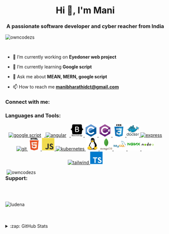 <h1 align="center">Hi 👋, I'm Mani</h1>
<h3 align="center">A passionate software developer and cyber reacher from India</h3>

<p align="left"> <img src="https://komarev.com/ghpvc/?username=owncodezs&label=Profile%20views&color=0e75b6&style=flat" alt="owncodezs" /> </p>

<!-- <p align="left"> <a href="https://github.com/ryo-ma/github-profile-trophy"><img src="https://github-profile-trophy.vercel.app/?username=owncodezs" alt="owncodezs" /></a> </p> -->

<p align="left"> <a href="https://twitter.com/" target="blank"><img src="https://img.shields.io/twitter/follow/?logo=twitter&style=for-the-badge" alt="" /></a> </p>

- 🔭 I’m currently working on **Eyedoner web project**

- 🌱 I’m currently learning **Google script**

<!-- - 👨‍💻 All of my projects are available at [https://owncodezs.github.io/MMM-Azani/](https://owncodezs.github.io/MMM-Azani/) -->

- 💬 Ask me about **MEAN, MERN, google script**

- 📫 How to reach me **manibharathidct@gmail.com**

<h3 align="left">Connect with me:</h3>
<p align="left">
</p>

<h3 align="left" >Languages and Tools:</h3>
<p align="center"> 
  <a href="https://developers.google.com/apps-script/" target="_blank" rel="noreferrer"> 
    <img src="https://www.gstatic.com/images/branding/product/2x/apps_script_48dp.png" style="padding-right:10px;" alt="google script" width="40" height="40"/> </a><a href="https://angular.io" target="_blank" rel="noreferrer"> 
    <img src="https://angular.io/assets/images/logos/angular/angular.svg" style="padding-right:10px;" alt="angular" width="40" height="40"/> </a> <a href="https://getbootstrap.com" target="_blank" rel="noreferrer"> <img src="https://raw.githubusercontent.com/devicons/devicon/master/icons/bootstrap/bootstrap-plain-wordmark.svg" alt="bootstrap" width="40" height="40"/> </a> <a href="https://www.cprogramming.com/" target="_blank" rel="noreferrer"> <img src="https://raw.githubusercontent.com/devicons/devicon/master/icons/c/c-original.svg" alt="c" width="40" height="40"/> </a> <a href="https://www.w3schools.com/cs/" target="_blank" rel="noreferrer"> <img src="https://raw.githubusercontent.com/devicons/devicon/master/icons/csharp/csharp-original.svg" alt="csharp" width="40" height="40"/> </a> <a href="https://www.w3schools.com/css/" target="_blank" rel="noreferrer"> <img src="https://raw.githubusercontent.com/devicons/devicon/master/icons/css3/css3-original-wordmark.svg" alt="css3" width="40" height="40"/> </a> <a href="https://www.docker.com/" target="_blank" rel="noreferrer"> <img src="https://raw.githubusercontent.com/devicons/devicon/master/icons/docker/docker-original-wordmark.svg" alt="docker" width="40" height="40"/> </a> <a href="https://expressjs.com" target="_blank" rel="noreferrer"> <img src="https://expressjs.com/images/express-facebook-share.png" alt="express" width="70" height="40"/> </a> <a href="https://git-scm.com/" target="_blank" rel="noreferrer"> <img src="https://www.vectorlogo.zone/logos/git-scm/git-scm-icon.svg" alt="git" width="40" height="40"/> </a> <a href="https://www.w3.org/html/" target="_blank" rel="noreferrer"> <img src="https://raw.githubusercontent.com/devicons/devicon/master/icons/html5/html5-original-wordmark.svg" alt="html5" width="40" height="40"/> </a> <a href="https://developer.mozilla.org/en-US/docs/Web/JavaScript" target="_blank" rel="noreferrer"> <img src="https://raw.githubusercontent.com/devicons/devicon/master/icons/javascript/javascript-original.svg" alt="javascript" width="40" height="40"/> </a> <a href="https://kubernetes.io" target="_blank" rel="noreferrer"> <img src="https://www.vectorlogo.zone/logos/kubernetes/kubernetes-icon.svg" alt="kubernetes" width="40" height="40"/> </a> <a href="https://www.linux.org/" target="_blank" rel="noreferrer"> <img src="https://raw.githubusercontent.com/devicons/devicon/master/icons/linux/linux-original.svg" alt="linux" width="40" height="40"/> </a> <a href="https://www.mongodb.com/" target="_blank" rel="noreferrer"> <img src="https://raw.githubusercontent.com/devicons/devicon/master/icons/mongodb/mongodb-original-wordmark.svg" alt="mongodb" width="40" height="40"/> </a> <a href="https://www.mysql.com/" target="_blank" rel="noreferrer"> <img src="https://raw.githubusercontent.com/devicons/devicon/master/icons/mysql/mysql-original-wordmark.svg" alt="mysql" width="40" height="40"/> </a> <a href="https://www.nginx.com" target="_blank" rel="noreferrer"> <img  src="https://raw.githubusercontent.com/devicons/devicon/master/icons/nginx/nginx-original.svg" alt="nginx" width="40" height="40"/> </a> <a href="https://nodejs.org" target="_blank" rel="noreferrer"> <img src="https://raw.githubusercontent.com/devicons/devicon/master/icons/nodejs/nodejs-original-wordmark.svg" alt="nodejs" width="40" height="40"/> </a> <a href="https://reactjs.org/" target="_blank" rel="noreferrer"> <imgstyle="padding-right:10px;"  src="https://raw.githubusercontent.com/devicons/devicon/master/icons/react/react-original-wordmark.svg" alt="react" width="40" height="40"/> </a> <a href="https://tailwindcss.com/" target="_blank" rel="noreferrer"> <img src="https://www.vectorlogo.zone/logos/tailwindcss/tailwindcss-icon.svg" alt="tailwind" width="40" height="40"/> </a> <a href="https://www.typescriptlang.org/" target="_blank" rel="noreferrer"> <img src="https://raw.githubusercontent.com/devicons/devicon/master/icons/typescript/typescript-original.svg" alt="typescript" width="40" height="40"/> </a> </p>

<p><img align="right" width="500px" src="https://github-readme-stats.vercel.app/api/top-langs?username=owncodezs&show_icons=true&locale=en&layout=compact" alt="owncodezs" /></p>
<h3 align="left">Support:</h3><br><br>
<p><a href="https://www.buymeacoffee.com/ludena"> <img align="left" src="https://cdn.buymeacoffee.com/buttons/v2/default-yellow.png" height="50" width="210" alt="ludena" /></a></p><br><br><br><br>

<!-- 

<p><img align="right" src="https://github-readme-stats.vercel.app/api?username=owncodezs&show_icons=true&locale=en" alt="owncodezs" /></p>

<p><img align="center" src="https://github-readme-streak-stats.herokuapp.com/?user=owncodezs&" alt="owncodezs" /></p> -->
<details><br>
  <summary>:zap: GitHub Stats</summary>
  <img align="left" alt="codeSTACKr's GitHub Stats" width="46%" height="300px" src="https://github-readme-stats.vercel.app/api?username=owncodezs&show_icons=true&hide_border=false&title_color=ff652f&icon_color=FFE400&bg_color=09131B&text_color=ffffff&border_color=0c1a25" />
  <p><img align="right" width="45%"  height="300px"  src="https://github-readme-streak-stats.herokuapp.com/?user=owncodezs&show_icons=true&hide_border=false&title_color=ff652f&icon_color=FFE400&bg_color=09131B&text_color=ffffff&border_color=0c1a25" alt="owncodezs" /></p>
</details>
